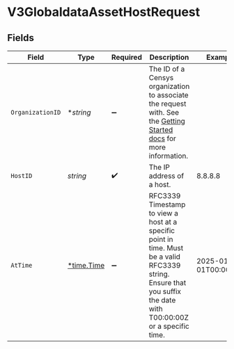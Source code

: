 # V3GlobaldataAssetHostRequest


## Fields

| Field                                                                                                                                                                                              | Type                                                                                                                                                                                               | Required                                                                                                                                                                                           | Description                                                                                                                                                                                        | Example                                                                                                                                                                                            |
| -------------------------------------------------------------------------------------------------------------------------------------------------------------------------------------------------- | -------------------------------------------------------------------------------------------------------------------------------------------------------------------------------------------------- | -------------------------------------------------------------------------------------------------------------------------------------------------------------------------------------------------- | -------------------------------------------------------------------------------------------------------------------------------------------------------------------------------------------------- | -------------------------------------------------------------------------------------------------------------------------------------------------------------------------------------------------- |
| `OrganizationID`                                                                                                                                                                                   | **string*                                                                                                                                                                                          | :heavy_minus_sign:                                                                                                                                                                                 | The ID of a Censys organization to associate the request with. See the [Getting Started docs](https://docs.censys.com/reference/get-started#step-3-set-your-organization-id) for more information. |                                                                                                                                                                                                    |
| `HostID`                                                                                                                                                                                           | *string*                                                                                                                                                                                           | :heavy_check_mark:                                                                                                                                                                                 | The IP address of a host.                                                                                                                                                                          | 8.8.8.8                                                                                                                                                                                            |
| `AtTime`                                                                                                                                                                                           | [*time.Time](https://pkg.go.dev/time#Time)                                                                                                                                                         | :heavy_minus_sign:                                                                                                                                                                                 | RFC3339 Timestamp to view a host at a specific point in time. Must be a valid RFC3339 string. Ensure that you suffix the date with T00:00:00Z or a specific time.                                  | 2025-01-01T00:00:00Z                                                                                                                                                                               |